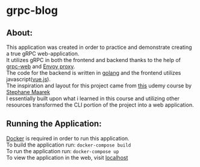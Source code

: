 # grpc-blog

## About:
This application was created in order to practice and demonstrate creating a true gRPC web-application. <br/>
It utilizes gRPC in both the frontend and backend thanks to the help of [grpc-web](https://github.com/grpc/grpc-web) and [Envoy proxy](https://www.envoyproxy.io/). <br/>
The code for the backend is written in [golang](https://golang.org/) and the frontend utilizes javascript([vue.js](https://vuejs.org/)). <br />
The inspiration and layout for this project came from [this](https://www.udemy.com/course/grpc-golang/) udemy course by [Stephane Maarek](https://www.udemy.com/user/stephane-maarek/)<br />
I essentially built upon what i learned in this course and utilizing other resources transformed the CLI portion of the project into a web application.

## Running the Application:
[Docker](https://www.docker.com/) is required in order to run this application.<br/>
To build the application run: `docker-compose build`<br/>
To run the application run: `docker-compose up` <br/>
To view the application in the web, visit [localhost](http://localhost:8081)
